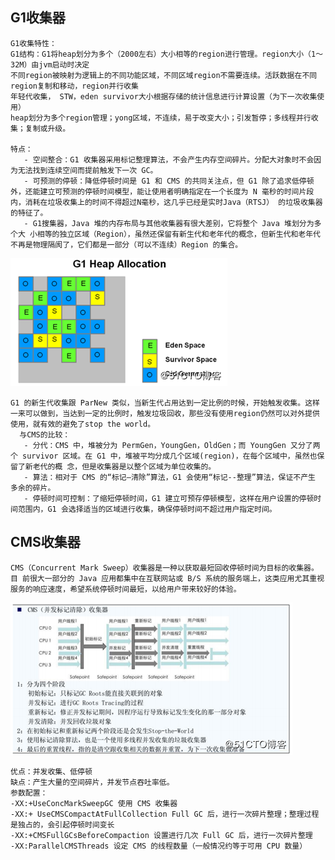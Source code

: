 ## G1收集器
    G1收集特性：
    G1结构：G1将heap划分为多个（2000左右）大小相等的region进行管理。region大小（1～32M）由jvm启动时决定
    不同region被映射为逻辑上的不同功能区域，不同区域region不需要连续。活跃数据在不同region复制和移动，region并行收集
    年轻代收集， STW，eden survivor大小根据存储的统计信息进行计算设置（为下一次收集使用）
    heap划分为多个region管理；yong区域，不连续，易于改变大小；引发暂停；多线程并行收集；复制或升级。
    
    特点：
       - 空间整合：G1 收集器采用标记整理算法，不会产生内存空间碎片。分配大对象时不会因为无法找到连续空间而提前触发下一次 GC。
       - 可预测的停顿：降低停顿时间是 G1 和 CMS 的共同关注点，但 G1 除了追求低停顿外，还能建立可预测的停顿时间模型，能让使用者明确指定在一个长度为 N 毫秒的时间片段内，消耗在垃圾收集上的时间不得超过N毫秒，这几乎已经是实时Java（RTSJ） 的垃圾收集器的特征了。
       - G1搜集器，Java 堆的内存布局与其他收集器有很大差别，它将整个 Java 堆划分为多个大 小相等的独立区域（Region），虽然还保留有新生代和老年代的概念，但新生代和老年代不再是物理隔阂了，它们都是一部分（可以不连续）Region 的集合。
![Alt text](../g1/G1.png)

    G1 的新生代收集跟 ParNew 类似，当新生代占用达到一定比例的时候，开始触发收集。这样一来可以做到，当达到一定的比例时，触发垃圾回收，那些没有使用region仍然可以对外提供使用，就有效的避免了stop the world。
      与CMS的比较：
       - 分代：CMS 中，堆被分为 PermGen，YoungGen，OldGen；而 YoungGen 又分了两个 survivor 区域。在 G1 中，堆被平均分成几个区域(region)，在每个区域中，虽然也保留了新老代的概 念，但是收集器是以整个区域为单位收集的。
       - 算法：相对于 CMS 的“标记—清除”算法，G1 会使用“标记--整理”算法，保证不产生 多余的碎片。
       - 停顿时间可控制：了缩短停顿时间，G1 建立可预存停顿模型，这样在用户设置的停顿时 间范围内，G1 会选择适当的区域进行收集，确保停顿时间不超过用户指定时间。
    
## CMS收集器
    CMS（Concurrent Mark Sweep）收集器是一种以获取最短回收停顿时间为目标的收集器。目 前很大一部分的 Java 应用都集中在互联网站或 B/S 系统的服务端上，这类应用尤其重视服务的响应速度，希望系统停顿时间最短，以给用户带来较好的体验。
![Alt text](../g1/cms.png)

    优点：并发收集、低停顿
    缺点：产生大量的空间碎片，并发节点吞吐率低。
    参数配置：
    -XX:+UseConcMarkSweepGC 使用 CMS 收集器 
    -XX:+ UseCMSCompactAtFullCollection Full GC 后，进行一次碎片整理；整理过程是独占的，会引起停顿时间变长 
    -XX:+CMSFullGCsBeforeCompaction 设置进行几次 Full GC 后，进行一次碎片整理 
    -XX:ParallelCMSThreads 设定 CMS 的线程数量（一般情况约等于可用 CPU 数量）